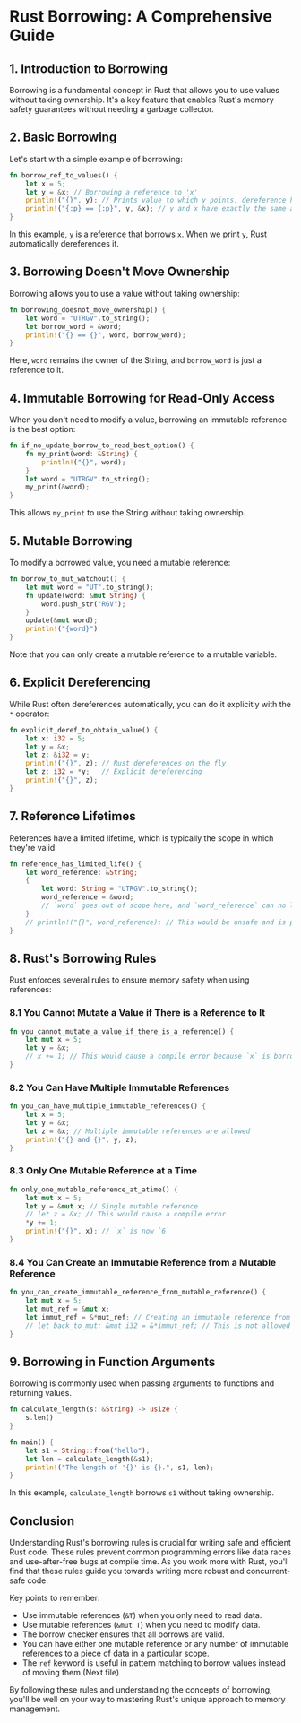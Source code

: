 # Rust Borrowing: A Comprehensive Guide

## 1. Introduction to Borrowing

Borrowing is a fundamental concept in Rust that allows you to use values without taking ownership. It's a key feature that enables Rust's memory safety guarantees without needing a garbage collector.

## 2. Basic Borrowing

Let's start with a simple example of borrowing:

```rust
fn borrow_ref_to_values() {
    let x = 5;
    let y = &x; // Borrowing a reference to 'x'
    println!("{}", y); // Prints value to which y points, dereference happens implicitly
    println!("{:p} == {:p}", y, &x); // y and x have exactly the same address
}
```

In this example, `y` is a reference that borrows `x`. When we print `y`, Rust automatically dereferences it.

## 3. Borrowing Doesn't Move Ownership

Borrowing allows you to use a value without taking ownership:

```rust
fn borrowing_doesnot_move_ownership() {
    let word = "UTRGV".to_string();
    let borrow_word = &word;
    println!("{} == {}", word, borrow_word);
}
```

Here, `word` remains the owner of the String, and `borrow_word` is just a reference to it.

## 4. Immutable Borrowing for Read-Only Access

When you don't need to modify a value, borrowing an immutable reference is the best option:

```rust
fn if_no_update_borrow_to_read_best_option() {
    fn my_print(word: &String) {
        println!("{}", word);
    }
    let word = "UTRGV".to_string();
    my_print(&word);
}
```

This allows `my_print` to use the String without taking ownership.

## 5. Mutable Borrowing

To modify a borrowed value, you need a mutable reference:

```rust
fn borrow_to_mut_watchout() {
    let mut word = "UT".to_string(); 
    fn update(word: &mut String) {
        word.push_str("RGV");
    }
    update(&mut word);
    println!("{word}")
}
```

Note that you can only create a mutable reference to a mutable variable.

## 6. Explicit Dereferencing

While Rust often dereferences automatically, you can do it explicitly with the `*` operator:

```rust
fn explicit_deref_to_obtain_value() {
    let x: i32 = 5;
    let y = &x;
    let z: &i32 = y;
    println!("{}", z); // Rust dereferences on the fly
    let z: i32 = *y;   // Explicit dereferencing
    println!("{}", z);
}
```

## 7. Reference Lifetimes

References have a limited lifetime, which is typically the scope in which they're valid:

```rust
fn reference_has_limited_life() {
    let word_reference: &String;
    {
        let word: String = "UTRGV".to_string();
        word_reference = &word;
        // `word` goes out of scope here, and `word_reference` can no longer be used safely
    }
    // println!("{}", word_reference); // This would be unsafe and is prevented by Rust's compiler
}
```

## 8. Rust's Borrowing Rules

Rust enforces several rules to ensure memory safety when using references:

### 8.1 You Cannot Mutate a Value if There is a Reference to It

```rust
fn you_cannot_mutate_a_value_if_there_is_a_reference() {
    let mut x = 5;
    let y = &x;
    // x += 1; // This would cause a compile error because `x` is borrowed
}
```

### 8.2 You Can Have Multiple Immutable References

```rust
fn you_can_have_multiple_immutable_references() {
    let x = 5;
    let y = &x;
    let z = &x; // Multiple immutable references are allowed
    println!("{} and {}", y, z);
}
```

### 8.3 Only One Mutable Reference at a Time

```rust
fn only_one_mutable_reference_at_atime() {
    let mut x = 5;
    let y = &mut x; // Single mutable reference
    // let z = &x; // This would cause a compile error
    *y += 1;
    println!("{}", x); // `x` is now `6`
}
```

### 8.4 You Can Create an Immutable Reference from a Mutable Reference

```rust
fn you_can_create_immutable_reference_from_mutable_reference() {
    let mut x = 5;
    let mut_ref = &mut x;
    let immut_ref = &*mut_ref; // Creating an immutable reference from a mutable reference
    // let back_to_mut: &mut i32 = &*immut_ref; // This is not allowed
}
```

## 9. Borrowing in Function Arguments

Borrowing is commonly used when passing arguments to functions and returning values.

```rust
fn calculate_length(s: &String) -> usize {
    s.len()
}

fn main() {
    let s1 = String::from("hello");
    let len = calculate_length(&s1);
    println!("The length of '{}' is {}.", s1, len);
}
```

In this example, `calculate_length` borrows `s1` without taking ownership.

## Conclusion

Understanding Rust's borrowing rules is crucial for writing safe and efficient Rust code. These rules prevent common programming errors like data races and use-after-free bugs at compile time. As you work more with Rust, you'll find that these rules guide you towards writing more robust and concurrent-safe code.

Key points to remember:
- Use immutable references (`&T`) when you only need to read data.
- Use mutable references (`&mut T`) when you need to modify data.
- The borrow checker ensures that all borrows are valid.
- You can have either one mutable reference or any number of immutable references to a piece of data in a particular scope.
- The `ref` keyword is useful in pattern matching to borrow values instead of moving them.(Next file)

By following these rules and understanding the concepts of borrowing, you'll be well on your way to mastering Rust's unique approach to memory management.

